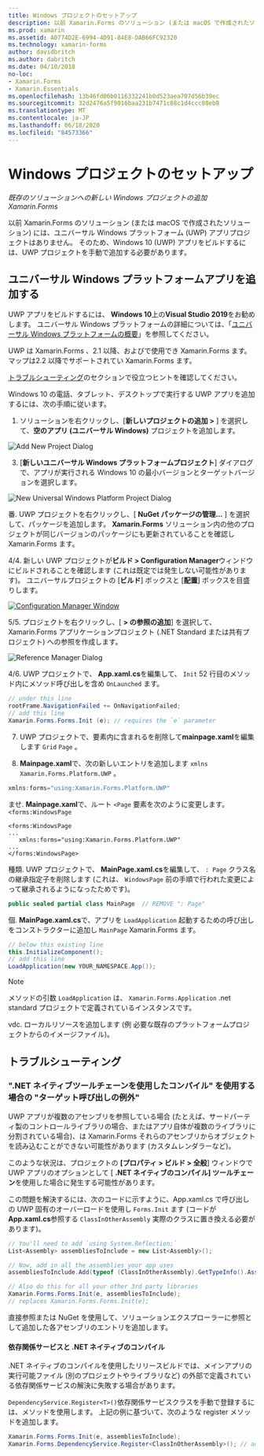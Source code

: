 ```yaml
---
title: Windows プロジェクトのセットアップ
description: 以前 Xamarin.Forms のソリューション (または macOS で作成されたソリューション) にはユニバーサル Windows プラットフォームプロジェクトはありません。この記事では、既存のソリューションに新しい UWP プロジェクトを追加する方法について説明し Xamarin.Forms ます。
ms.prod: xamarin
ms.assetid: A0774D2E-6994-4D91-84E8-DAB66FC92320
ms.technology: xamarin-forms
author: davidbritch
ms.author: dabritch
ms.date: 04/10/2018
no-loc:
- Xamarin.Forms
- Xamarin.Essentials
ms.openlocfilehash: 13b46fd06b0116332241b0d523aea707d56b39ec
ms.sourcegitcommit: 32d2476a5f9016baa231b7471c88c1d4ccc08eb8
ms.translationtype: MT
ms.contentlocale: ja-JP
ms.lasthandoff: 06/18/2020
ms.locfileid: "84573366"
---
```

# <a name="setup-windows-projects"></a>Windows プロジェクトのセットアップ

_既存のソリューションへの新しい Windows プロジェクトの追加 Xamarin.Forms_

以前 Xamarin.Forms のソリューション (または macOS で作成されたソリューション) には、ユニバーサル Windows プラットフォーム (UWP) アプリプロジェクトはありません。 そのため、Windows 10 (UWP) アプリをビルドするには、UWP プロジェクトを手動で追加する必要があります。

## <a name="add-a-universal-windows-platform-app"></a>ユニバーサル Windows プラットフォームアプリを追加する

UWP アプリをビルドするには、 **Windows 10**上の**Visual Studio 2019**をお勧めします。 ユニバーサル Windows プラットフォームの詳細については、「[ユニバーサル Windows プラットフォームの概要](/windows/uwp/get-started/universal-application-platform-guide/)」を参照してください。

UWP は Xamarin.Forms 、2.1 以降、およびで使用でき Xamarin.Forms ます。マップは2.2 以降でサポートされてい Xamarin.Forms ます。

<a href="#troubleshooting">トラブルシューティング</a>のセクションで役立つヒントを確認してください。

Windows 10 の電話、タブレット、デスクトップで実行する UWP アプリを追加するには、次の手順に従います。

 1. ソリューションを右クリックし、[**新しいプロジェクトの追加 >** ] を選択して、**空のアプリ (ユニバーサル Windows)** プロジェクトを追加します。

  ![](universal-images/add-wu.png "Add New Project Dialog")

 3. [**新しいユニバーサル Windows プラットフォームプロジェクト**] ダイアログで、アプリが実行される Windows 10 の最小バージョンとターゲットバージョンを選択します。

  ![](universal-images/target-version.png "New Universal Windows Platform Project Dialog")

 番. UWP プロジェクトを右クリックし、[ **NuGet パッケージの管理...** ] を選択して、パッケージを追加します。 **Xamarin.Forms** ソリューション内の他のプロジェクトが同じバージョンのパッケージにも更新されていることを確認し Xamarin.Forms ます。

 4/4. 新しい UWP プロジェクトが**ビルド > Configuration Manager**ウィンドウにビルドされることを確認します (これは既定では発生しない可能性があります)。 ユニバーサルプロジェクトの [**ビルド**] ボックスと [**配置**] ボックスを目盛りします。

  [![](universal-images/configuration-sml.png "Configuration Manager Window")](universal-images/configuration.png#lightbox "Configuration Manager Window")

 5/5. プロジェクトを右クリックし、[ **> の参照の追加**] を選択して、 Xamarin.Forms アプリケーションプロジェクト (.NET Standard または共有プロジェクト) への参照を作成します。

  ![](universal-images/addref-sml.png "Reference Manager Dialog")

 4/6. UWP プロジェクトで、 **App.xaml.cs**を編集して、 `Init` 52 行目のメソッド内にメソッド呼び出しを含め `OnLaunched` ます。

```csharp
// under this line
rootFrame.NavigationFailed += OnNavigationFailed;
// add this line
Xamarin.Forms.Forms.Init (e); // requires the `e` parameter
```

 7. UWP プロジェクトで、要素内に含まれるを削除して**mainpage.xaml**を編集します `Grid` `Page` 。

 8. **Mainpage.xaml**で、次の新しいエントリを追加します `xmlns` `Xamarin.Forms.Platform.UWP` 。

```csharp
xmlns:forms="using:Xamarin.Forms.Platform.UWP"
```

 ませ. **Mainpage.xaml**で、ルート `<Page` 要素を次のように変更します。 `<forms:WindowsPage`

```xaml
<forms:WindowsPage
...
   xmlns:forms="using:Xamarin.Forms.Platform.UWP"
...
</forms:WindowsPage>
```

 種類. UWP プロジェクトで、 **MainPage.xaml.cs**を編集して、 `: Page` クラス名の継承指定子を削除します (これは、 `WindowsPage` 前の手順で行われた変更によって継承されるようになったためです)。

```csharp
public sealed partial class MainPage  // REMOVE ": Page"
```

 個. **MainPage.xaml.cs**で、アプリを `LoadApplication` 起動するための呼び出しをコンストラクターに追加し `MainPage` Xamarin.Forms ます。

```csharp
// below this existing line
this.InitializeComponent();
// add this line
LoadApplication(new YOUR_NAMESPACE.App());
```

> [!NOTE]
> メソッドの引数 `LoadApplication` は、 `Xamarin.Forms.Application` .net standard プロジェクトで定義されているインスタンスです。

<!--
11 . Double-click **Package.appxmanifest** to set these capabilities
  that are often required:

  Capabilities set:

  * Internet (Client)
  * Location
-->

vdc. ローカルリソースを追加します (例 必要な既存のプラットフォームプロジェクトからのイメージファイル)。

## <a name="troubleshooting"></a>トラブルシューティング

### <a name="target-invocation-exception-when-using-compile-with-net-native-tool-chain"></a>".NET ネイティブツールチェーンを使用したコンパイル" を使用する場合の "ターゲット呼び出しの例外"

UWP アプリが複数のアセンブリを参照している場合 (たとえば、サードパーティ製のコントロールライブラリの場合、またはアプリ自体が複数のライブラリに分割されている場合)、は Xamarin.Forms それらのアセンブリからオブジェクトを読み込むことができない可能性があります (カスタムレンダラーなど)。

このような状況は、プロジェクトの **[プロパティ > ビルド > 全般**] ウィンドウで UWP アプリのオプションとして [ **.NET ネイティブのコンパイル] ツールチェーン**を使用した場合に発生する可能性があります。

この問題を解決するには、次のコードに示すように、App.xaml.cs で呼び出しの UWP 固有のオーバーロードを使用し `Forms.Init` ます (コードが**App.xaml.cs**参照する `ClassInOtherAssembly` 実際のクラスに置き換える必要があります)。

```csharp
// You'll need to add `using System.Reflection;`
List<Assembly> assembliesToInclude = new List<Assembly>();

// Now, add in all the assemblies your app uses
assembliesToInclude.Add(typeof (ClassInOtherAssembly).GetTypeInfo().Assembly);

// Also do this for all your other 3rd party libraries
Xamarin.Forms.Forms.Init(e, assembliesToInclude);
// replaces Xamarin.Forms.Forms.Init(e);
```

直接参照または NuGet を使用して、ソリューションエクスプローラーに参照として追加した各アセンブリのエントリを追加します。

#### <a name="dependency-services-and-net-native-compilation"></a>依存関係サービスと .NET ネイティブのコンパイル

.NET ネイティブのコンパイルを使用したリリースビルドでは、メインアプリの実行可能ファイル (別のプロジェクトやライブラリなど) の外部で定義されている依存関係サービスの解決に失敗する場合があります。

`DependencyService.Register<T>()`依存関係サービスクラスを手動で登録するには、メソッドを使用します。 上記の例に基づいて、次のような register メソッドを追加します。

```csharp
Xamarin.Forms.Forms.Init(e, assembliesToInclude);
Xamarin.Forms.DependencyService.Register<ClassInOtherAssembly>(); // add this
```
